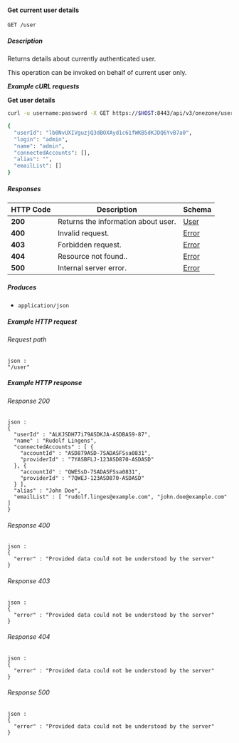 
<a name="get_current_user"></a>
#### Get current user details
```
GET /user
```


##### Description
Returns details about currently authenticated user.

This operation can be invoked on behalf of current user only.

***Example cURL requests***

**Get user details**
```bash
curl -u username:password -X GET https://$HOST:8443/api/v3/onezone/user

{
  "userId": "lb0NvUXIVguzjQ3dBOXAyd1c61fWKB5dKJDQ6YvB7a0",
  "login": "admin",
  "name": "admin",
  "connectedAccounts": [],
  "alias": "",
  "emailList": []
}
```


##### Responses

|HTTP Code|Description|Schema|
|---|---|---|
|**200**|Returns the information about user.|[User](../definitions/User.md#user)|
|**400**|Invalid request.|[Error](../definitions/Error.md#error)|
|**403**|Forbidden request.|[Error](../definitions/Error.md#error)|
|**404**|Resource not found..|[Error](../definitions/Error.md#error)|
|**500**|Internal server error.|[Error](../definitions/Error.md#error)|


##### Produces

* `application/json`


##### Example HTTP request

###### Request path
```
json :
"/user"
```


##### Example HTTP response

###### Response 200
```
json :
{
  "userId" : "ALKJSDH77i79ASDKJA-ASDBAS9-87",
  "name" : "Rudolf Lingens",
  "connectedAccounts" : [ {
    "accountId" : "ASD879ASD-7SADASFSsa0831",
    "providerId" : "7YASBFLJ-123ASD870-ASDASD"
  }, {
    "accountId" : "QWESsD-7SADASFSsa0831",
    "providerId" : "7QWEJ-123ASD870-ASDASD"
  } ],
  "alias" : "John Doe",
  "emailList" : [ "rudolf.linges@example.com", "john.doe@example.com" ]
}
```


###### Response 400
```
json :
{
  "error" : "Provided data could not be understood by the server"
}
```


###### Response 403
```
json :
{
  "error" : "Provided data could not be understood by the server"
}
```


###### Response 404
```
json :
{
  "error" : "Provided data could not be understood by the server"
}
```


###### Response 500
```
json :
{
  "error" : "Provided data could not be understood by the server"
}
```



